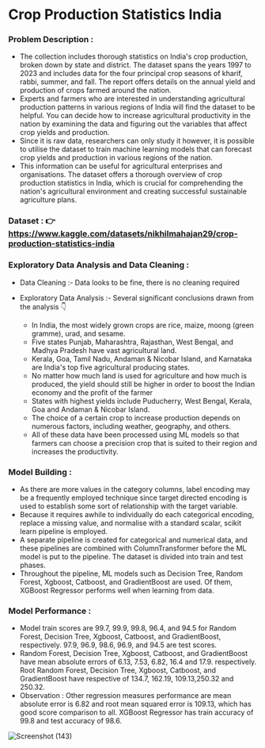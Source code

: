 # Crop Production Statistics India

### Problem Description :
- The collection includes thorough statistics on India's crop production, broken down by state and district. The dataset spans the years 1997 to 2023 and includes data for the four principal crop seasons of kharif, rabbi, summer, and fall. The report offers details on the annual yield and production of crops farmed around the nation.
- Experts and farmers who are interested in understanding agricultural production patterns in various regions of India will find the dataset to be helpful. You can decide how to increase agricultural productivity in the nation by examining the data and figuring out the variables that affect crop yields and production.
- Since it is raw data, researchers can only study it however, it is possible to utilise the dataset to train machine learning models that can forecast crop yields and production in various regions of the nation.
- This information can be useful for agricultural enterprises and organisations. The dataset offers a thorough overview of crop production statistics in India, which is crucial for comprehending the nation's agricultural environment and creating successful sustainable agriculture plans.

### Dataset : 👉 https://www.kaggle.com/datasets/nikhilmahajan29/crop-production-statistics-india

### Exploratory Data Analysis and Data Cleaning : 
- Data Cleaning :- Data looks to be fine, there is no cleaning required

- Exploratory Data Analysis :- Several significant conclusions drawn from the analysis 👇
  - In India, the most widely grown crops are rice, maize, moong (green gramme), urad, and sesame.
  - Five states Punjab, Maharashtra, Rajasthan, West Bengal, and Madhya Pradesh have vast agricultural land.
  - Kerala, Goa, Tamil Nadu, Andaman & Nicobar Island, and Karnataka are India's top five agricultural producing states.
  - No matter how much land is used for agriculture and how much is produced, the yield should still be higher in order to boost the Indian economy and the profit of the farmer
  - States with highest yields include Puducherry, West Bengal, Kerala, Goa and Andaman & Nicobar Island.
  - The choice of a certain crop to increase production depends on numerous factors, including weather, geography, and others.
  - All of these data have been processed using ML models so that farmers can choose a precision crop that is suited to their region and increases the productivity.

### Model Building :
- As there are more values in the category columns, label encoding may be a frequently employed technique since target directed encoding is used to establish some sort of relationship with the target variable.
- Because it requires awhile to individually do each categorical encoding, replace a missing value, and normalise with a standard scalar, scikit learn pipeline is employed.
- A separate pipeline is created for categorical and numerical data, and these pipelines are combined with ColumnTransformer before the ML model is put to the pipeline. The dataset is divided into train and test phases.
- Throughout the pipeline, ML models such as Decision Tree, Random Forest, Xgboost, Catboost, and GradientBoost are used. Of them, XGBoost Regressor performs well when learning from data.

### Model Performance : 
- Model train scores are 99.7, 99.9, 99.8, 96.4, and 94.5 for Random Forest, Decision Tree, Xgboost, Catboost, and GradientBoost, respectively. 97.9, 96.9, 98.6, 96.9, and 94.5 are test scores.
- Random Forest, Decision Tree, Xgboost, Catboost, and GradientBoost have mean absolute errors of 6.13, 7.53, 6.82, 16.4 and 17.9. respectively. Root Random Forest, Decision Tree, Xgboost, Catboost, and GradientBoost have respective of 134.7, 162.19, 109.13,250.32 and 250.32.
- Observation : Other regression measures performance are mean absolute error is 6.82 and root mean squared error is 109.13, which has good score comparison to all. XGBoost Regressor has train accuracy of 99.8 and test accuracy of 98.6.


![Screenshot (143)](https://user-images.githubusercontent.com/80893814/224046262-518ce82d-e2ec-4ac4-ae82-626d0d31affd.png)









